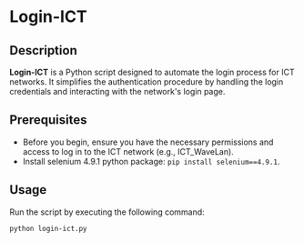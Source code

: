 # Login-ICT

## Description

**Login-ICT** is a Python script designed to automate the login process for ICT networks. It simplifies the authentication procedure by handling the login credentials and interacting with the network's login page.

## Prerequisites

* Before you begin, ensure you have the necessary permissions and access to log in to the ICT network (e.g., ICT_WaveLan).
* Install selenium 4.9.1 python package: `pip install selenium==4.9.1`.

## Usage

Run the script by executing the following command:

```bash
python login-ict.py
```